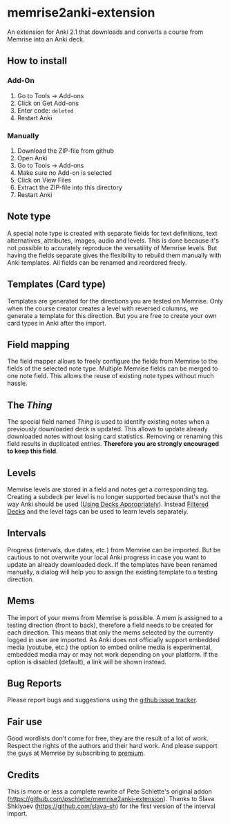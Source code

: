 memrise2anki-extension
======================

An extension for Anki 2.1 that downloads and converts a course from Memrise into an Anki deck.

How to install
--------------

### Add-On

1. Go to Tools -> Add-ons
2. Click on Get Add-ons
3. Enter code: `deleted`
4. Restart Anki

### Manually

1. Download the ZIP-file from github
2. Open Anki
3. Go to Tools -> Add-ons
4. Make sure no Add-on is selected
5. Click on View Files
6. Extract the ZIP-file into this directory
7. Restart Anki


Note type
---------

A special note type is created with separate fields for text definitions, text alternatives, attributes, images,
audio and levels. This is done because it's not possible to accurately reproduce the versatility of Memrise levels.
But having the fields separate gives the flexibility to rebuild them manually with Anki templates.
All fields can be renamed and reordered freely.

Templates (Card type)
---------------------

Templates are generated for the directions you are tested on Memrise. Only when the course creator creates a level with
reversed columns, we generate a template for this direction. But you are free to create your own card types in Anki
after the import.

Field mapping
-------------

The field mapper allows to freely configure the fields from Memrise to the fields of the selected note type.
Multiple Memrise fields can be merged to one note field. This allows the reuse of existing note types without much hassle.

The *Thing*
-----------

The special field named *Thing* is used to identify existing notes when a previously downloaded deck is updated.
This allows to update already downloaded notes without losing card statistics. Removing or renaming this field
results in duplicated entries. **Therefore you are strongly encouraged to keep this field**.

Levels
------

Memrise levels are stored in a field and notes get a corresponding tag. Creating a subdeck per level is no longer supported because
that's not the way Anki should be used ([Using Decks Appropriately](http://ankisrs.net/docs/manual.html#manydecks)). Instead 
[Filtered Decks](http://ankisrs.net/docs/am-manual.html#filtered) and the level tags can be used to learn levels separately.

Intervals
---------

Progress (intervals, due dates, etc.) from Memrise can be imported. But be cautious to not overwrite your local Anki progress in
case you want to update an already downloaded deck. If the templates have been renamed manually, a dialog will help you to
assign the existing template to a testing direction.

Mems
----

The import of your mems from Memrise is possible. A mem is assigned to a testing direction (front to back), therefore a field needs
to be created for each direction. This means that only the mems selected by the currently logged in user are imported. As Anki
does not officially support embedded media (youtube, etc.) the option to embed online media is experimental, embedded media
may or may not work depending on your platform. If the option is disabled (default), a link will be shown instead.


Bug Reports
-----------

Please report bugs and suggestions using the [github issue tracker](https://github.com/wilddom/memrise2anki-extension/issues).

Fair use
--------

Good wordlists don't come for free, they are the result of a lot of work. Respect the rights of the authors and their hard work.
And please support the guys at Memrise by subscribing to [premium](https://www.memrise.com/premium/).


Credits
-------

This is more or less a complete rewrite of Pete Schlette's original addon (https://github.com/pschlette/memrise2anki-extension).
Thanks to Slava Shklyaev (https://github.com/slava-sh) for the first version of the interval import.
